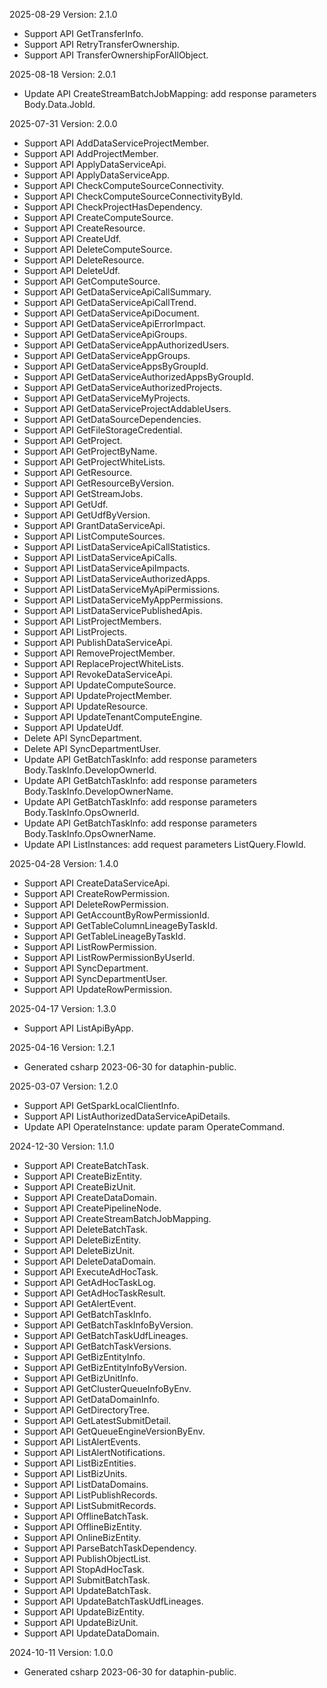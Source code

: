 2025-08-29 Version: 2.1.0
- Support API GetTransferInfo.
- Support API RetryTransferOwnership.
- Support API TransferOwnershipForAllObject.


2025-08-18 Version: 2.0.1
- Update API CreateStreamBatchJobMapping: add response parameters Body.Data.JobId.


2025-07-31 Version: 2.0.0
- Support API AddDataServiceProjectMember.
- Support API AddProjectMember.
- Support API ApplyDataServiceApi.
- Support API ApplyDataServiceApp.
- Support API CheckComputeSourceConnectivity.
- Support API CheckComputeSourceConnectivityById.
- Support API CheckProjectHasDependency.
- Support API CreateComputeSource.
- Support API CreateResource.
- Support API CreateUdf.
- Support API DeleteComputeSource.
- Support API DeleteResource.
- Support API DeleteUdf.
- Support API GetComputeSource.
- Support API GetDataServiceApiCallSummary.
- Support API GetDataServiceApiCallTrend.
- Support API GetDataServiceApiDocument.
- Support API GetDataServiceApiErrorImpact.
- Support API GetDataServiceApiGroups.
- Support API GetDataServiceAppAuthorizedUsers.
- Support API GetDataServiceAppGroups.
- Support API GetDataServiceAppsByGroupId.
- Support API GetDataServiceAuthorizedAppsByGroupId.
- Support API GetDataServiceAuthorizedProjects.
- Support API GetDataServiceMyProjects.
- Support API GetDataServiceProjectAddableUsers.
- Support API GetDataSourceDependencies.
- Support API GetFileStorageCredential.
- Support API GetProject.
- Support API GetProjectByName.
- Support API GetProjectWhiteLists.
- Support API GetResource.
- Support API GetResourceByVersion.
- Support API GetStreamJobs.
- Support API GetUdf.
- Support API GetUdfByVersion.
- Support API GrantDataServiceApi.
- Support API ListComputeSources.
- Support API ListDataServiceApiCallStatistics.
- Support API ListDataServiceApiCalls.
- Support API ListDataServiceApiImpacts.
- Support API ListDataServiceAuthorizedApps.
- Support API ListDataServiceMyApiPermissions.
- Support API ListDataServiceMyAppPermissions.
- Support API ListDataServicePublishedApis.
- Support API ListProjectMembers.
- Support API ListProjects.
- Support API PublishDataServiceApi.
- Support API RemoveProjectMember.
- Support API ReplaceProjectWhiteLists.
- Support API RevokeDataServiceApi.
- Support API UpdateComputeSource.
- Support API UpdateProjectMember.
- Support API UpdateResource.
- Support API UpdateTenantComputeEngine.
- Support API UpdateUdf.
- Delete API SyncDepartment.
- Delete API SyncDepartmentUser.
- Update API GetBatchTaskInfo: add response parameters Body.TaskInfo.DevelopOwnerId.
- Update API GetBatchTaskInfo: add response parameters Body.TaskInfo.DevelopOwnerName.
- Update API GetBatchTaskInfo: add response parameters Body.TaskInfo.OpsOwnerId.
- Update API GetBatchTaskInfo: add response parameters Body.TaskInfo.OpsOwnerName.
- Update API ListInstances: add request parameters ListQuery.FlowId.


2025-04-28 Version: 1.4.0
- Support API CreateDataServiceApi.
- Support API CreateRowPermission.
- Support API DeleteRowPermission.
- Support API GetAccountByRowPermissionId.
- Support API GetTableColumnLineageByTaskId.
- Support API GetTableLineageByTaskId.
- Support API ListRowPermission.
- Support API ListRowPermissionByUserId.
- Support API SyncDepartment.
- Support API SyncDepartmentUser.
- Support API UpdateRowPermission.


2025-04-17 Version: 1.3.0
- Support API ListApiByApp.


2025-04-16 Version: 1.2.1
- Generated csharp 2023-06-30 for dataphin-public.

2025-03-07 Version: 1.2.0
- Support API GetSparkLocalClientInfo.
- Support API ListAuthorizedDataServiceApiDetails.
- Update API OperateInstance: update param OperateCommand.


2024-12-30 Version: 1.1.0
- Support API CreateBatchTask.
- Support API CreateBizEntity.
- Support API CreateBizUnit.
- Support API CreateDataDomain.
- Support API CreatePipelineNode.
- Support API CreateStreamBatchJobMapping.
- Support API DeleteBatchTask.
- Support API DeleteBizEntity.
- Support API DeleteBizUnit.
- Support API DeleteDataDomain.
- Support API ExecuteAdHocTask.
- Support API GetAdHocTaskLog.
- Support API GetAdHocTaskResult.
- Support API GetAlertEvent.
- Support API GetBatchTaskInfo.
- Support API GetBatchTaskInfoByVersion.
- Support API GetBatchTaskUdfLineages.
- Support API GetBatchTaskVersions.
- Support API GetBizEntityInfo.
- Support API GetBizEntityInfoByVersion.
- Support API GetBizUnitInfo.
- Support API GetClusterQueueInfoByEnv.
- Support API GetDataDomainInfo.
- Support API GetDirectoryTree.
- Support API GetLatestSubmitDetail.
- Support API GetQueueEngineVersionByEnv.
- Support API ListAlertEvents.
- Support API ListAlertNotifications.
- Support API ListBizEntities.
- Support API ListBizUnits.
- Support API ListDataDomains.
- Support API ListPublishRecords.
- Support API ListSubmitRecords.
- Support API OfflineBatchTask.
- Support API OfflineBizEntity.
- Support API OnlineBizEntity.
- Support API ParseBatchTaskDependency.
- Support API PublishObjectList.
- Support API StopAdHocTask.
- Support API SubmitBatchTask.
- Support API UpdateBatchTask.
- Support API UpdateBatchTaskUdfLineages.
- Support API UpdateBizEntity.
- Support API UpdateBizUnit.
- Support API UpdateDataDomain.


2024-10-11 Version: 1.0.0
- Generated csharp 2023-06-30 for dataphin-public.

